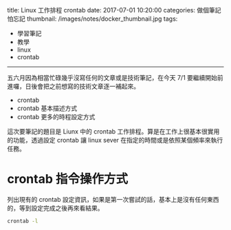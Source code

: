 title: Linux 工作排程 crontab
date: 2017-07-01 10:20:00
categories: 做個筆記怕忘記
thumbnail: /images/notes/docker_thumbnail.jpg
tags:
- 學習筆記
- 教學
- linux
- crontab

---

五六月因為相當忙碌幾乎沒寫任何的文章或是技術筆記，在今天 7/1 要繼續開始前進囉，日後會把之前想寫的技術文章逐一補起來。

* crontab 
* crontab 基本描述方式
* crontab 更多的時程設定方式

這次要筆記的題目是 Liunx 中的 crontab 工作排程。算是在工作上很基本很實用的功能，透過設定 crontab 讓 linux sever 在指定的時間或是依照某個頻率來執行任務。

# crontab 指令操作方式

 列出現有的 crontab 設定資訊，如果是第一次嘗試的話，基本上是沒有任何東西的，等到設定完成之後再來看結果。

``` bat
crontab -l
```


